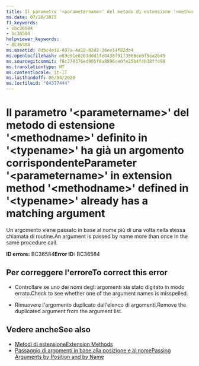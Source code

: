 ```yaml
---
title: Il parametro '<parametername>' del metodo di estensione '<methodname>' definito in '<typename>' ha già un argomento corrispondente
ms.date: 07/20/2015
f1_keywords:
- vbc36584
- bc36584
helpviewer_keywords:
- BC36584
ms.assetid: 0dbc4e18-407a-4a18-82d2-26ee14f82da4
ms.openlocfilehash: e89e91e0203ddd1fe0436f91f3966ee6f5ea2b45
ms.sourcegitcommit: f8c270376ed905f6a8896ce0fe25b4f4b38ff498
ms.translationtype: MT
ms.contentlocale: it-IT
ms.lasthandoff: 06/04/2020
ms.locfileid: "84377444"
---
```

# <a name="parameter-parametername-in-extension-method-methodname-defined-in-typename-already-has-a-matching-argument"></a><span data-ttu-id="6d9e5-102">Il parametro '\<parametername>' del metodo di estensione '\<methodname>' definito in '\<typename>' ha già un argomento corrispondente</span><span class="sxs-lookup"><span data-stu-id="6d9e5-102">Parameter '\<parametername>' in extension method '\<methodname>' defined in '\<typename>' already has a matching argument</span></span>
<span data-ttu-id="6d9e5-103">Un argomento viene passato in base al nome più di una volta nella stessa chiamata di routine.</span><span class="sxs-lookup"><span data-stu-id="6d9e5-103">An argument is passed by name more than once in the same procedure call.</span></span>  
  
 <span data-ttu-id="6d9e5-104">**ID errore:** BC36584</span><span class="sxs-lookup"><span data-stu-id="6d9e5-104">**Error ID:** BC36584</span></span>  
  
## <a name="to-correct-this-error"></a><span data-ttu-id="6d9e5-105">Per correggere l'errore</span><span class="sxs-lookup"><span data-stu-id="6d9e5-105">To correct this error</span></span>  
  
- <span data-ttu-id="6d9e5-106">Controllare se uno dei nomi degli argomenti sia stato digitato in modo errato.</span><span class="sxs-lookup"><span data-stu-id="6d9e5-106">Check to see whether one of the argument names is misspelled.</span></span>  
  
- <span data-ttu-id="6d9e5-107">Rimuovere l'argomento duplicato dall'elenco di argomenti.</span><span class="sxs-lookup"><span data-stu-id="6d9e5-107">Remove the duplicated argument from the argument list.</span></span>  
  
## <a name="see-also"></a><span data-ttu-id="6d9e5-108">Vedere anche</span><span class="sxs-lookup"><span data-stu-id="6d9e5-108">See also</span></span>

- [<span data-ttu-id="6d9e5-109">Metodi di estensione</span><span class="sxs-lookup"><span data-stu-id="6d9e5-109">Extension Methods</span></span>](../programming-guide/language-features/procedures/extension-methods.md)
- [<span data-ttu-id="6d9e5-110">Passaggio di argomenti in base alla posizione e al nome</span><span class="sxs-lookup"><span data-stu-id="6d9e5-110">Passing Arguments by Position and by Name</span></span>](../programming-guide/language-features/procedures/passing-arguments-by-position-and-by-name.md)
